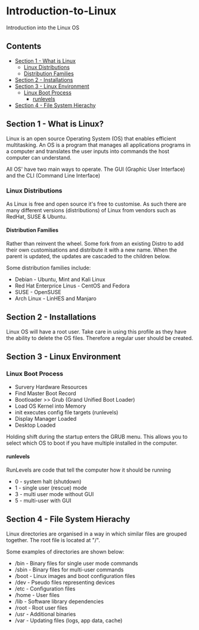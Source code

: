 # Introduction-to-Linux
Introduction into the Linux OS

## Contents

 * [Section 1 - What is Linux](#section-1---what-is-linux)
   * [Linux Distributions](#linux-distributions)
   * [Distribution Families](#distribution-families)
 * [Section 2 - Installations](#section-2---installations)
 * [Section 3 - Linux Environment](#section-3---linux-environment)
   * [Linux Boot Process](#linux-boot-process)
     * [runlevels](#runlevels)
 * [Section 4 - File System Hierachy](#section-4---file-system-hierachy)
  
## Section 1 - What is Linux?

Linux is an open source Operating System (OS) that enables efficient multitasking. An OS is a program that manages all applications programs in a computer and translates the user inputs into commands the host computer can understand.

All OS' have two main ways to operate. The GUI (Graphic User Interface) and the CLI (Command Line Interface)

### Linux Distributions

As Linux is free and open source it's free to customise. As such there are many different versions (distributions) of Linux from vendors such as RedHat, SUSE & Ubuntu.

#### Distribution Families

Rather than reinvent the wheel. Some fork from an existing Distro to add their own customisations and distribute it with a new name. When the parent is updated, the updates are cascaded to the children below.

Some distribution families include:

* Debian - Ubuntu, Mint and Kali Linux
* Red Hat Enterprice Linus - CentOS and Fedora
* SUSE - OpenSUSE
* Arch Linux - LinHES and Manjaro

## Section 2 - Installations

Linux OS will have a root user. Take care in using this profile as they have the ability to delete the OS files. Therefore a regular user should be created.

## Section 3 - Linux Environment

### Linux Boot Process

* Survery Hardware Resources
* Find Master Boot Record
* Bootloader >> Grub (Grand Unified Boot Loader)
* Load OS Kernel into Memory
* init executes config file targets (runlevels)
* Display Manager Loaded
* Desktop Loaded

Holding shift during the startup enters the GRUB menu. This allows you to select which OS to boot if you have multiple installed in the computer.

#### runlevels

RunLevels are code that tell the computer how it should be running

* 0 - system halt (shutdown)
* 1 - single user (rescue) mode
* 3 - multi user mode without GUI
* 5 - multi-user with GUI


## Section 4 - File System Hierachy

Linux directories are organised in a way in which similar files are grouped together. The root file is located at "/".

Some examples of directories are shown below:

* /bin - Binary files for single user mode commands
* /sbin - Binary files for multi-user commands
* /boot - Linux images and boot configuration files
* /dev - Pseudo files representing devices
* /etc - Configuration files
* /home - User files
* /lib - Software library dependencies
* /root - Root user files
* /usr - Additional binaries
* /var - Updating files (logs, app data, cache)
